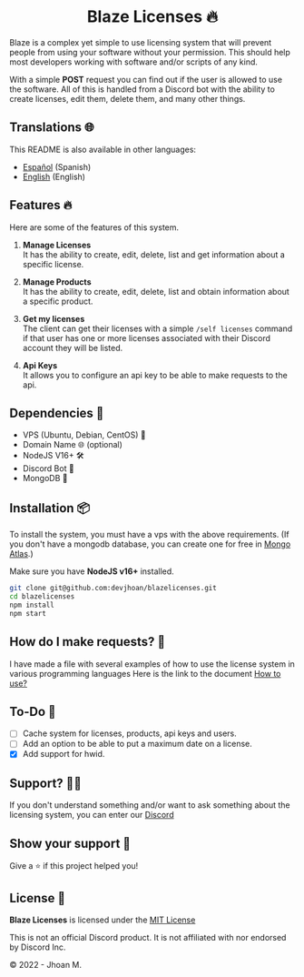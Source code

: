 <h1 align="center">Blaze Licenses 🔥</h1>

Blaze is a complex yet simple to use licensing system that will prevent people from using your software without your permission. This should help most developers working with software and/or scripts of any kind.

With a simple **POST** request you can find out if the user is allowed to use the software. All of this is handled from a Discord bot with the ability to create licenses, edit them, delete them, and many other things.

## Translations 🌐

This README is also available in other languages:

- [Español](https://github.com/DevJhoan/BlazeLicenses/blob/master/README.md) (Spanish)
- [English](https://github.com/DevJhoan/BlazeLicenses/blob/master/README_EN.md) (English)

## Features 🔥

Here are some of the features of this system.

1. **Manage Licenses**    
It has the ability to create, edit, delete, list and get information about a specific license.

2. **Manage Products**    
It has the ability to create, edit, delete, list and obtain information about a specific product.

3. **Get my licenses**    
The client can get their licenses with a simple `/self licenses` command if that user has one or more licenses associated with their Discord account they will be listed.

4. **Api Keys**     
It allows you to configure an api key to be able to make requests to the api.

## Dependencies 🔗

- VPS (Ubuntu, Debian, CentOS) 🐧
- Domain Name 🌐 (optional)
- NodeJS V16+ 🛠
- Discord Bot 🤖
- MongoDB 🥭

## Installation 📦

To install the system, you must have a vps with the above requirements. (If you don't have a mongodb database, you can create one for free in [Mongo Atlas](https://www.mongodb.com/cloud/atlas).)

Make sure you have **NodeJS v16+** installed.

```sh
git clone git@github.com:devjhoan/blazelicenses.git
cd blazelicenses
npm install
npm start
```

## How do I make requests? 🤖
I have made a file with several examples of how to use the license system in various programming languages
Here is the link to the document [How to use?](https://github.com/DevJhoan/BlazeLicenses/blob/master/HOW_USE.MD)

## To-Do 🚧

- [ ] Cache system for licenses, products, api keys and users.
- [ ] Add an option to be able to put a maximum date on a license.
- [x] Add support for hwid.

## Support? 💁🏻
If you don't understand something and/or want to ask something about the licensing system, you can enter our [Discord](https://strider.cloud)

## Show your support 💙

Give a ⭐️ if this project helped you!

## License  📄
**Blaze Licenses** is licensed under the [MIT License](https://github.com/DevJhoan/BlazeLicenses/blob/master/LICENSE)

This is not an official Discord product. It is not affiliated with nor endorsed by Discord Inc.

© 2022 - Jhoan M.

